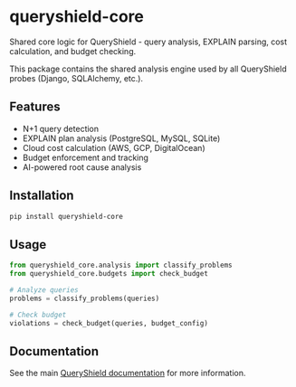 # queryshield-core

Shared core logic for QueryShield - query analysis, EXPLAIN parsing, cost calculation, and budget checking.

This package contains the shared analysis engine used by all QueryShield probes (Django, SQLAlchemy, etc.).

## Features

- N+1 query detection
- EXPLAIN plan analysis (PostgreSQL, MySQL, SQLite)
- Cloud cost calculation (AWS, GCP, DigitalOcean)
- Budget enforcement and tracking
- AI-powered root cause analysis

## Installation

```bash
pip install queryshield-core
```

## Usage

```python
from queryshield_core.analysis import classify_problems
from queryshield_core.budgets import check_budget

# Analyze queries
problems = classify_problems(queries)

# Check budget
violations = check_budget(queries, budget_config)
```

## Documentation

See the main [QueryShield documentation](https://queryshield.app/docs) for more information.
